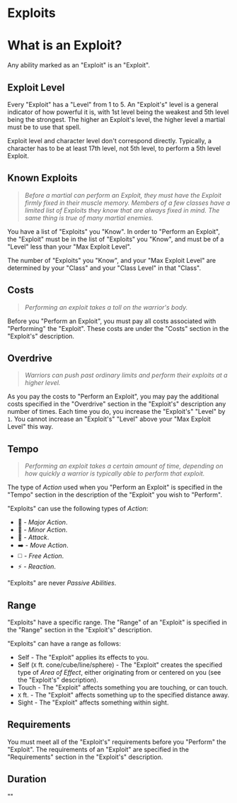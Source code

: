 # Exploits

# What is an Exploit?

Any ability marked as an "Exploit" is an "Exploit".

## Exploit Level

Every "Exploit" has a "Level" from 1 to 5. An "Exploit's" level is a general indicator of how powerful it is, with 1st level being the weakest and 5th level being the strongest. The higher an Exploit's level, the higher level a martial must be to use that spell.

Exploit level and character level don't correspond directly. Typically, a character has to be at least 17th level, not 5th level, to perform a 5th level Exploit.

## Known Exploits

> *Before a martial can perform an Exploit, they must have the Exploit firmly fixed in their muscle memory. Members of a few classes have a limited list of Exploits they know that are always fixed in mind. The same thing is true of many martial enemies.*

You have a list of "Exploits" you "Know". In order to "Perform an Exploit", the "Exploit" must be in the list of "Exploits" you "Know", and must be of a "Level" less than your "Max Exploit Level".

The number of "Exploits" you "Know", and your "Max Exploit Level" are determined by your "Class" and your "Class Level" in that "Class".

## Costs

> *Performing an exploit takes a toll on the warrior's body.*

Before you "Perform an Exploit", you must pay all costs associated with "Performing" the "Exploit". These costs are under the "Costs" section in the "Exploit's" description.

## Overdrive

> *Warriors can push past ordinary limits and perform their exploits at a higher level.*

As you pay the costs to "Perform an Exploit", you may pay the additional costs specified in the "Overdrive" section in the "Exploit's" description any number of times. Each time you do, you increase the "Exploit's" "Level" by `1`. You cannot increase an "Exploit's" "Level" above your "Max Exploit Level" this way.

## Tempo

> *Performing an exploit takes a certain amount of time, depending on how quickly a warrior is typically able to perform that exploit.*

The type of *Action* used when you "Perform an Exploit" is specified in the "Tempo" section in the description of the "Exploit" you wish to "Perform".

"Exploits" can use the following types of *Action*:
* 🔷 - *Major Action*.
* 🔵 - *Minor Action*.
* 🔺 - *Attack*.
* ➡️ - *Move Action*.
* ◻️ - *Free Action*.
* ⚡ - *Reaction*.

"Exploits" are never *Passive Abilities*.

## Range

"Exploits" have a specific range. The "Range" of an "Exploit" is specified in the "Range" section in the "Exploit's" description.

"Exploits" can have a range as follows:
* Self - The "Exploit" applies its effects to you.
* Self (`X` ft. cone/cube/line/sphere) - The "Exploit" creates the specified type of *Area of Effect*, either originating from or centered on you (see the "Exploit's" description).
* Touch - The "Exploit" affects something you are touching, or can touch.
* `X` ft. - The "Exploit" affects something up to the specified distance away.
* Sight - The "Exploit" affects something within sight.

## Requirements

You must meet all of the "Exploit's" requirements before you "Perform" the "Exploit". The requirements of an "Exploit" are specified in the "Requirements" section in the "Exploit's" description.

## Duration

""

<!--

## Stamina

Regardless of how many Exploits a martial knows, they can only perform a limited number of spells before resting. Moving at superhuman speeds and performing feats of legendary strength is tiring, especially for higher level Exploits. That is why each class capable of performing Exploits tells you how many Stamina Points they have.

A martial typically has a number of stamina points equal to their Constitution modifier + their Martial Level.

See *Multiclassing* for a guide on calculating a character's Martial Level.

# Performing an Exploit

When a character performs any exploit, the same basic rules are followed, regardless of the character's class or the Exploit's effects.

Each Exploit description begins with a block of information, including the Exploit's Name, Level, Tempo, Range, Materials, and Duration. The rest of a Exploit entry describes the Exploit's effect.

## Tempo
Exploits may require an Attack, a Reaction, a Bonus Action, an entire Action, or even longer to perform.

### Free Action
Exploits requiring a Free Action are especially swift, and happen in a single motion.

If an Exploit that modifies an attack deals damage, the damage is always the same type as the weapon used to perform the attack. If the weapon deals multiple damage types, then the damage type is one of the player's choice from among the types that the weapon deals.

### Attack

Exploits requiring an attack enhance or modify the way you attack. An Exploit requiring a single attack replaces an attack you make.

Certain Exploits may require more than one attack. These exploits replace the number of attacks specified, at the point in time specified.

### Bonus Actions
An Exploit with a Tempo of a Bonus Action require a single Bonus Action to perform, provided you are able to take a Bonus Action and haven't taken a Bonus Action on your turn.

### Reactions

Some exploits can be performed as a reaction. These Exploits take a fraction of a second to bring about and are performed in response to some event. If an Exploit can be performed as a reaction, the Exploit's description tells you exactly when you can do so.

## Range

The target of an Exploit must be within the Exploit's range. Exploits can target creatures or points within their range. Whether an Exploit targets a creature or a point is specified in the Exploit's description.

An Exploit that has a range of "Self" either modifies an attack you perform, or creates an Area of Effect that originates from you like a Cone or Line.

Once an Exploit is performed, its effects aren't limited by its range, unless the Exploit's description says otherwise.

## Materials
Some Exploits require specific items to perform them (such as ammunition, a specific type of weapon, or a shield). You must be holding the materials required for an Exploit to perform it.

If an Exploit states that it consumes its materials, then those materials are used up and cannot be re-used, unless the Exploit says otherwise.

If you are not holding an Exploit's Materials, you must have a free hand to access them.

## Duration
An Exploit's duration is the length of time the Exploit persists. A duration can be expressed in rounds, minutes, hours, or even years. Some Exploits specify that their effects last until the spells are undone or their results destroyed/repaired.

### Instantaneous
Many Exploits are instantaneous. The Exploit  harms, heals, creates, or alters a creature or an object in a way that can't be interupted, because itis performed in an instant.

### Concentration
Some Exploits require you to concentrate to maintain their effects. You are [concentrating] as long as the effects of the Exploit persist.

[concentrating]: ../../Conditions/Concentrating.md

## Targets
A typical Exploit requires you to pick one or more targets to be affected by the Exploit. An Exploit's description tells you whether the spell targets creatures, objects, or a point of origin for an area of effect (described below).

Unless a spell has a perceptible effect, a creature might not know it was targeted by a spell at all. An effect like crackling lightning is obvious, but a more subtle effect, such as an attempt to read a creature's thoughts, typically goes unnoticed, unless a spell says otherwise.

## Saving Throws
Many Exploits specify that a target can make a saving throw to avoid some or all of a spell's effects. The spell specifies the ability that the target uses for the save and what happens on a success or failure.

The DC to resist one of your Exploits equals 8 + your spellcasting ability modifier + your proficiency bonus + any special modifiers.
-->
